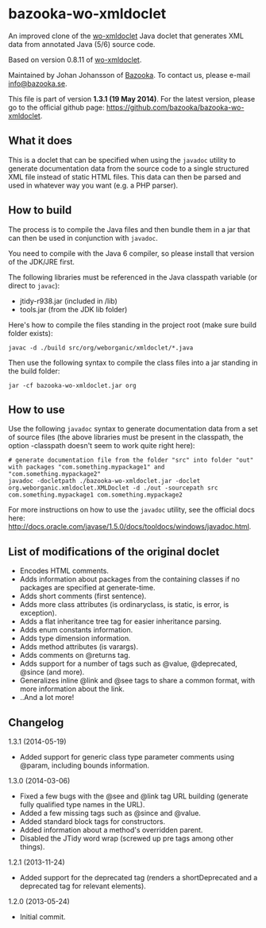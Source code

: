 bazooka-wo-xmldoclet
====================

An improved clone of the [wo-xmldoclet](https://code.google.com/p/wo-xmldoclet/) Java doclet that generates XML data from annotated Java (5/6) source code.

Based on version 0.8.11 of [wo-xmldoclet](https://code.google.com/p/wo-xmldoclet/).

Maintained by Johan Johansson of [Bazooka](http://bazooka.se). To contact us, please e-mail info@bazooka.se.

This file is part of version **1.3.1 (19 May 2014)**. For the latest version, please go to the official github page: https://github.com/bazooka/bazooka-wo-xmldoclet.

What it does
------------
This is a doclet that can be specified when using the `javadoc` utility to generate documentation data from the source code to a single structured XML file instead of static HTML files.
This data can then be parsed and used in whatever way you want (e.g. a PHP parser).

How to build
------------
The process is to compile the Java files and then bundle them in a jar that can then be used in conjunction with `javadoc`.

You need to compile with the Java 6 compiler, so please install that version of the JDK/JRE first.

The following libraries must be referenced in the Java classpath variable (or direct to `javac`):

* jtidy-r938.jar (included in /lib)
* tools.jar (from the JDK lib folder)

Here's how to compile the files standing in the project root (make sure build folder exists):

    javac -d ./build src/org/weborganic/xmldoclet/*.java

Then use the following syntax to compile the class files into a jar standing in the build folder:

    jar -cf bazooka-wo-xmldoclet.jar org

How to use
----------
Use the following `javadoc` syntax to generate documentation data from a set of source files (the above libraries must be present in the classpath, the option -classpath doesn't seem to work quite right here):

    # generate documentation file from the folder "src" into folder "out" with packages "com.something.mypackage1" and "com.something.mypackage2"
    javadoc -docletpath ./bazooka-wo-xmldoclet.jar -doclet org.weborganic.xmldoclet.XMLDoclet -d ./out -sourcepath src com.something.mypackage1 com.something.mypackage2

For more instructions on how to use the `javadoc` utility, see the official docs here: http://docs.oracle.com/javase/1.5.0/docs/tooldocs/windows/javadoc.html.

List of modifications of the original doclet
--------------------------------------------
* Encodes HTML comments.
* Adds information about packages from the containing classes if no packages are specified at generate-time.
* Adds short comments (first sentence).
* Adds more class attributes (is ordinaryclass, is static, is error, is exception).
* Adds a flat inheritance tree tag for easier inheritance parsing.
* Adds enum constants information.
* Adds type dimension information.
* Adds method attributes (is varargs).
* Adds comments on @returns tag.
* Adds support for a number of tags such as @value, @deprecated, @since (and more).
* Generalizes inline @link and @see tags to share a common format, with more information about the link.
* ..And a lot more!

Changelog
---------
1.3.1 (2014-05-19)
* Added support for generic class type parameter comments using @param, including bounds information.

1.3.0 (2014-03-06)
* Fixed a few bugs with the @see and @link tag URL building (generate fully qualified type names in the URL).
* Added a few missing tags such as @since and @value.
* Added standard block tags for constructors.
* Added information about a method's overridden parent.
* Disabled the JTidy word wrap (screwed up pre tags among other things).

1.2.1 (2013-11-24)
* Added support for the deprecated tag (renders a shortDeprecated and a deprecated tag for relevant elements).

1.2.0 (2013-05-24)
* Initial commit.